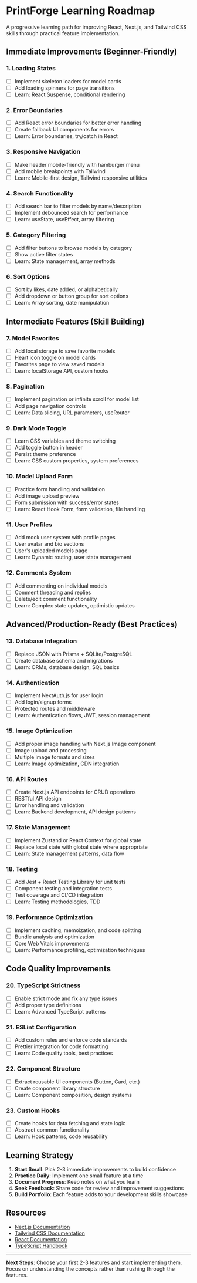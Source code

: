# PrintForge Learning Roadmap

A progressive learning path for improving React, Next.js, and Tailwind CSS skills through practical feature implementation.

## Immediate Improvements (Beginner-Friendly)

### 1. Loading States
- [ ] Implement skeleton loaders for model cards
- [ ] Add loading spinners for page transitions
- [ ] Learn: React Suspense, conditional rendering

### 2. Error Boundaries
- [ ] Add React error boundaries for better error handling
- [ ] Create fallback UI components for errors
- [ ] Learn: Error boundaries, try/catch in React

### 3. Responsive Navigation
- [ ] Make header mobile-friendly with hamburger menu
- [ ] Add mobile breakpoints with Tailwind
- [ ] Learn: Mobile-first design, Tailwind responsive utilities

### 4. Search Functionality
- [ ] Add search bar to filter models by name/description
- [ ] Implement debounced search for performance
- [ ] Learn: useState, useEffect, array filtering

### 5. Category Filtering
- [ ] Add filter buttons to browse models by category
- [ ] Show active filter states
- [ ] Learn: State management, array methods

### 6. Sort Options
- [ ] Sort by likes, date added, or alphabetically
- [ ] Add dropdown or button group for sort options
- [ ] Learn: Array sorting, date manipulation

## Intermediate Features (Skill Building)

### 7. Model Favorites
- [ ] Add local storage to save favorite models
- [ ] Heart icon toggle on model cards
- [ ] Favorites page to view saved models
- [ ] Learn: localStorage API, custom hooks

### 8. Pagination
- [ ] Implement pagination or infinite scroll for model list
- [ ] Add page navigation controls
- [ ] Learn: Data slicing, URL parameters, useRouter

### 9. Dark Mode Toggle
- [ ] Learn CSS variables and theme switching
- [ ] Add toggle button in header
- [ ] Persist theme preference
- [ ] Learn: CSS custom properties, system preferences

### 10. Model Upload Form
- [ ] Practice form handling and validation
- [ ] Add image upload preview
- [ ] Form submission with success/error states
- [ ] Learn: React Hook Form, form validation, file handling

### 11. User Profiles
- [ ] Add mock user system with profile pages
- [ ] User avatar and bio sections
- [ ] User's uploaded models page
- [ ] Learn: Dynamic routing, user state management

### 12. Comments System
- [ ] Add commenting on individual models
- [ ] Comment threading and replies
- [ ] Delete/edit comment functionality
- [ ] Learn: Complex state updates, optimistic updates

## Advanced/Production-Ready (Best Practices)

### 13. Database Integration
- [ ] Replace JSON with Prisma + SQLite/PostgreSQL
- [ ] Create database schema and migrations
- [ ] Learn: ORMs, database design, SQL basics

### 14. Authentication
- [ ] Implement NextAuth.js for user login
- [ ] Add login/signup forms
- [ ] Protected routes and middleware
- [ ] Learn: Authentication flows, JWT, session management

### 15. Image Optimization
- [ ] Add proper image handling with Next.js Image component
- [ ] Image upload and processing
- [ ] Multiple image formats and sizes
- [ ] Learn: Image optimization, CDN integration

### 16. API Routes
- [ ] Create Next.js API endpoints for CRUD operations
- [ ] RESTful API design
- [ ] Error handling and validation
- [ ] Learn: Backend development, API design patterns

### 17. State Management
- [ ] Implement Zustand or React Context for global state
- [ ] Replace local state with global state where appropriate
- [ ] Learn: State management patterns, data flow

### 18. Testing
- [ ] Add Jest + React Testing Library for unit tests
- [ ] Component testing and integration tests
- [ ] Test coverage and CI/CD integration
- [ ] Learn: Testing methodologies, TDD

### 19. Performance Optimization
- [ ] Implement caching, memoization, and code splitting
- [ ] Bundle analysis and optimization
- [ ] Core Web Vitals improvements
- [ ] Learn: Performance profiling, optimization techniques

## Code Quality Improvements

### 20. TypeScript Strictness
- [ ] Enable strict mode and fix any type issues
- [ ] Add proper type definitions
- [ ] Learn: Advanced TypeScript patterns

### 21. ESLint Configuration
- [ ] Add custom rules and enforce code standards
- [ ] Prettier integration for code formatting
- [ ] Learn: Code quality tools, best practices

### 22. Component Structure
- [ ] Extract reusable UI components (Button, Card, etc.)
- [ ] Create component library structure
- [ ] Learn: Component composition, design systems

### 23. Custom Hooks
- [ ] Create hooks for data fetching and state logic
- [ ] Abstract common functionality
- [ ] Learn: Hook patterns, code reusability

## Learning Strategy

1. **Start Small**: Pick 2-3 immediate improvements to build confidence
2. **Practice Daily**: Implement one small feature at a time
3. **Document Progress**: Keep notes on what you learn
4. **Seek Feedback**: Share code for review and improvement suggestions
5. **Build Portfolio**: Each feature adds to your development skills showcase

## Resources

- [Next.js Documentation](https://nextjs.org/docs)
- [Tailwind CSS Documentation](https://tailwindcss.com/docs)
- [React Documentation](https://react.dev)
- [TypeScript Handbook](https://www.typescriptlang.org/docs/)

---

**Next Steps**: Choose your first 2-3 features and start implementing them. Focus on understanding the concepts rather than rushing through the features.